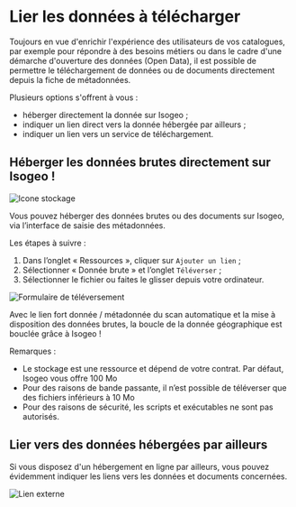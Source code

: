 # Lier les données à télécharger

Toujours en vue d&apos;enrichir l&apos;expérience des utilisateurs de vos catalogues, par exemple pour répondre à des besoins métiers ou dans le cadre d&apos;une démarche d&apos;ouverture des données (Open Data), il est possible de permettre le téléchargement de données ou de documents directement depuis la fiche de métadonnées.

Plusieurs options s&apos;offrent à vous :
* héberger directement la donnée sur Isogeo ;
* indiquer un lien direct vers la donnée hébergée par ailleurs ;
* indiquer un lien vers un service de téléchargement.

## Héberger les données brutes directement sur Isogeo !
![Icone stockage](/assets/offer_schema_platform_resStorage.png "Hébergement et stockage de données dans le cloud d&apos;Isogeo")

Vous pouvez héberger des données brutes ou des documents sur Isogeo, via l’interface de saisie des métadonnées.

Les étapes à suivre :
1. Dans l’onglet « Ressources », cliquer sur `Ajouter un lien` ;
2. Sélectionner « Donnée brute » et l’onglet `Téléverser` ;
3. Sélectionner le fichier ou faites le glisser depuis votre ordinateur.

![Formulaire de téléversement](/assets/inv_edit_one_resource_download_upload.png "Glisser déposer une donnée ou un fichier")

Avec le lien fort donnée / métadonnée du scan automatique et la mise à disposition des données brutes, la boucle de la donnée géographique est bouclée grâce à Isogeo !

Remarques :
* Le stockage est une ressource et dépend de votre contrat. Par défaut, Isogeo vous offre 100 Mo
* Pour des raisons de bande passante, il n’est possible de téléverser que des fichiers inférieurs à 10 Mo
* Pour des raisons de sécurité, les scripts et exécutables ne sont pas autorisés.


## Lier vers des données hébergées par ailleurs

Si vous disposez d&apos;un hébergement en ligne par ailleurs, vous pouvez évidemment indiquer les liens vers les données et documents concernées.

![Lien externe](/assets/inv_edit_one_resource_download_link.png "Lier vers un hébergement externe")
